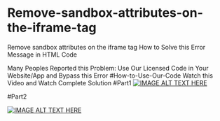 # Remove-sandbox-attributes-on-the-iframe-tag
Remove sandbox attributes on the iframe tag How to Solve this Error Message in HTML Code

Many Peoples Reported this Problem:
Use Our Licensed Code in Your Website/App and Bypass this Error
#How-to-Use-Our-Code
Watch this Video and Watch Complete Solution
#Part1
[![IMAGE ALT TEXT HERE](https://img.youtube.com/vi/fG2bIct_-f8/0.jpg)](https://youtu.be/fG2bIct_-f8)


#Part2

[![IMAGE ALT TEXT HERE](https://img.youtube.com/vi/C16K_Lu6YmU/0.jpg)](https://youtu.be/C16K_Lu6YmU)
